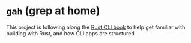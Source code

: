 # `gah` (grep at home)

This project is following along the [Rust CLI book](https://rust-cli.github.io/book/)
to help get familiar with building with Rust, and how CLI apps are structured.
